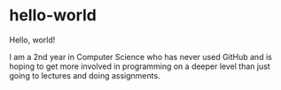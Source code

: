 # hello-world
Hello, world!

I am a 2nd year in Computer Science who has never used GitHub and is hoping to get more involved in programming on a deeper level than just going to lectures and doing assignments.
